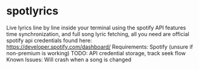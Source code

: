# spotlyrics

Live lyrics line by line inside your terminal using the spotify API
features time synchronization, and full song lyric fetching, all you need are official spotify api credentials found here:
https://developer.spotify.com/dashboard/
Requirements: Spotify (unsure if non-premium is working)
TODO: API credential storage, track seek flow
Known Issues: Will crash when a song is changed
